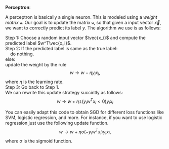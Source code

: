 **Perceptron**:

A perceptron is basically a single neuron. This is modeled using a *weight matrix* `w`. Our goal is to update the matrix `w`, so that given a input vector $\vec{x}$, we want to correctly predict its label $y$.
The algorithm we use is as follows:  

Step 1: Choose a random input vector $\vec{x_i}$ and compute the predicted label $w^T\vec{x_i}$.   
Step 2: If the predicted label is same as the true label:  
          &nbsp; &nbsp; do nothing.  
        else:  
          update the weight by the rule  
          $$w \to w - \eta y_ix_i,$$
          where $\eta$ is the learning rate.  
Step 3: Go back to Step 1.  
We can rewrite this update strategy succintly as follows:  
$$w \to w + \eta \mathbb{1}(y_iw^Tx_i < 0)y_ix_i$$

You can easily adapt this code to obtain SGD for different loss functions like SVM, logistic regression, and more.
For instance, if you want to use logistic regression just use the following update function.
$$w \to w + \eta \sigma(-y_iw^Tx_i)y_ix_i,$$
where $\sigma$ is the sigmoid function.
